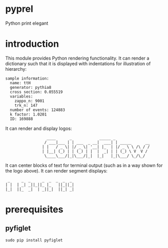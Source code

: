 # pyprel

Python print elegant

# introduction

This module provides Python rendering functionality. It can render a dictionary such that it is displayed with indentations for illustration of hierarchy:

```
sample information:
  name: ttH
  generator: pythia8
  cross section: 0.055519
  variables:
    zappo_n: 9001
    trk_n: 147
  number of events: 124883
  k factor: 1.0201
  ID: 169888
```

It can render and display logos:

```
                  ____      _            _____ _                                
                 / ___|___ | | ___  _ __|  ___| | _____      __                 
                | |   / _ \| |/ _ \| '__| |_  | |/ _ \ \ /\ / /                 
                | |__| (_) | | (_) | |  |  _| | | (_) \ V  V /                  
                 \____\___/|_|\___/|_|  |_|   |_|\___/ \_/\_/               
```

It can center blocks of text for terminal output (such as in a way shown for the logo above). It can render segment displays:

```
 _     _  _     _  _  _  _  _ 
| |  | _| _||_||_ |_   ||_||_|
|_|  ||_  _|  | _||_|  ||_| _|
```

# prerequisites

## pyfiglet

    sudo pip install pyfiglet
